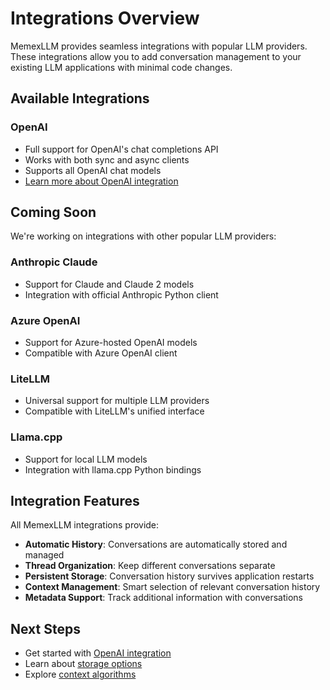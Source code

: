 # Integrations Overview

MemexLLM provides seamless integrations with popular LLM providers. These integrations allow you to add conversation management to your existing LLM applications with minimal code changes.

## Available Integrations

### OpenAI
- Full support for OpenAI's chat completions API
- Works with both sync and async clients
- Supports all OpenAI chat models
- [Learn more about OpenAI integration](./openai.md)

## Coming Soon

We're working on integrations with other popular LLM providers:

### Anthropic Claude
- Support for Claude and Claude 2 models
- Integration with official Anthropic Python client

### Azure OpenAI
- Support for Azure-hosted OpenAI models
- Compatible with Azure OpenAI client

### LiteLLM
- Universal support for multiple LLM providers
- Compatible with LiteLLM's unified interface

### Llama.cpp
- Support for local LLM models
- Integration with llama.cpp Python bindings

## Integration Features

All MemexLLM integrations provide:

- **Automatic History**: Conversations are automatically stored and managed
- **Thread Organization**: Keep different conversations separate
- **Persistent Storage**: Conversation history survives application restarts
- **Context Management**: Smart selection of relevant conversation history
- **Metadata Support**: Track additional information with conversations

## Next Steps

- Get started with [OpenAI integration](./openai.md)
- Learn about [storage options](../storage/overview.md)
- Explore [context algorithms](../algorithms/overview.md) 